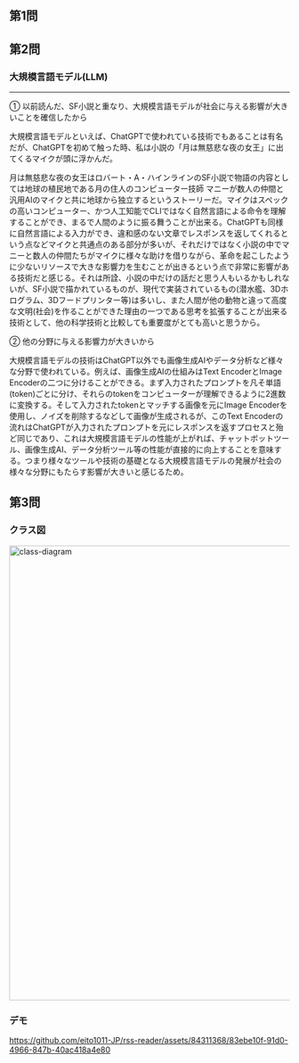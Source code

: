 ## 第1問

## 第2問

### 大規模言語モデル(LLM)
-------
① 以前読んだ、SF小説と重なり、大規模言語モデルが社会に与える影響が大きいことを確信したから

大規模言語モデルといえば、ChatGPTで使われている技術でもあることは有名だが、ChatGPTを初めて触った時、私は小説の「月は無慈悲な夜の女王」に出てくるマイクが頭に浮かんだ。

月は無慈悲な夜の女王はロバート・A・ハインラインのSF小説で物語の内容としては地球の植民地である月の住人のコンピューター技師 マニーが数人の仲間と汎用AIのマイクと共に地球から独立するというストーリーだ。マイクはスペックの高いコンピューター、かつ人工知能でCLIではなく自然言語による命令を理解することができ、まるで人間のように振る舞うことが出来る。ChatGPTも同様に自然言語による入力ができ、違和感のない文章でレスポンスを返してくれるという点などマイクと共通点のある部分が多いが、それだけではなく小説の中でマニーと数人の仲間たちがマイクに様々な助けを借りながら、革命を起こしたように少ないリソースで大きな影響力を生むことが出きるという点で非常に影響がある技術だと感じる。それは所詮、小説の中だけの話だと思う人もいるかもしれないが、SF小説で描かれているものが、現代で実装されているもの(潜水艦、3Dホログラム、3Dフードプリンター等)は多いし、また人間が他の動物と違って高度な文明(社会)を作ることができた理由の一つである思考を拡張することが出来る技術として、他の科学技術と比較しても重要度がとても高いと思うから。

② 他の分野に与える影響力が大きいから

大規模言語モデルの技術はChatGPT以外でも画像生成AIやデータ分析など様々な分野で使われている。例えば、画像生成AIの仕組みはText EncoderとImage Encoderの二つに分けることができる。まず入力されたプロンプトを凡そ単語(token)ごとに分け、それらのtokenをコンピューターが理解できるように2進数に変換する。そして入力されたtokenとマッチする画像を元にImage Encoderを使用し、ノイズを削除するなどして画像が生成されるが、このText Encoderの流れはChatGPTが入力されたプロンプトを元にレスポンスを返すプロセスと殆ど同じであり、これは大規模言語モデルの性能が上がれば、チャットボットツール、画像生成AI、データ分析ツール等の性能が直接的に向上することを意味する。つまり様々なツールや技術の基礎となる大規模言語モデルの発展が社会の様々な分野にもたらす影響が大きいと感じるため。

## 第3問

### クラス図
<img width="816" alt="class-diagram" src="https://github.com/eito1011-JP/rss-reader/assets/84311368/0109ccad-ef67-4b0d-b73c-bd702499627e">

### デモ


https://github.com/eito1011-JP/rss-reader/assets/84311368/83ebe10f-91d0-4966-847b-40ac418a4e80



